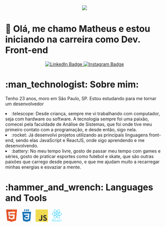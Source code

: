 <div id="header" align="center">
  <img src="https://media.giphy.com/media/M9gbBd9nbDrOTu1Mqx/giphy.gif" width="100"/>
</div>

<h1>👋 Olá, me chamo Matheus e estou iniciando na carreira como Dev. Front-end</h1>

<div id="badges" align="center">
  <a href="https://www.linkedin.com/in/matheus-hilmann-383181232/">
    <img src="https://img.shields.io/badge/LinkedIn-blue?style=for-the-badge&logo=linkedin&logoColor=white" alt="LinkedIn Badge"/>
  </a>
  <a href="https://www.instagram.com/hxlmvnn/">
    <img src="https://img.shields.io/badge/Instagram-ff69b4?style=for-the-badge&logo=instagram&logoColor=white" alt="Instagram Badge"/>
  </a>
</div>

<h1>:man_technologist: Sobre mim:</h1>
<p>Tenho 23 anos, moro em São Paulo, SP. Estou estudando para me tornar um desenvolvedor</p>
<li>:telescope: Desde criança, sempre me vi trabalhando com computador, seja com hardware ou software. A tecnologia sempre foi uma paixão, comecei pela faculdade de Análise de Sistemas, que foi onde tive meu primeiro contato com a programação, e desde então, sigo nela.</li>
<li>:rocket: Já desenvolvi projetos utilizando as principais linguagens front-end, sendo elas JavaScript e ReactJS, onde sigo aprendendo e me desenvolvendo.</li>
<li>:battery: No meu tempo livre, gosto de passar meu tempo com games e séries, gosto de praticar esportes como futebol e skate, que são outras paixões que carrego desde pequeno, e que me ajudam muito a recarregar minhas energias e esvaziar a mente.</li>

<h1>:hammer_and_wrench: Languages and Tools</h1>
<div>
  <img src="https://github.com/devicons/devicon/blob/master/icons/html5/html5-original.svg" title="HTML5" alt="HTML" width="40" height="40"/>&nbsp;
  <img src="https://github.com/devicons/devicon/blob/master/icons/css3/css3-plain-wordmark.svg"  title="CSS3" alt="CSS" width="40" height="40"/>&nbsp;
  <img src="https://github.com/devicons/devicon/blob/master/icons/javascript/javascript-original.svg" title="JavaScript" alt="JavaScript" width="40" height="40"/>&nbsp;
  <img src="https://github.com/devicons/devicon/blob/master/icons/react/react-original-wordmark.svg" title="React" alt="React" width="40" height="40"/>&nbsp;
</div>
